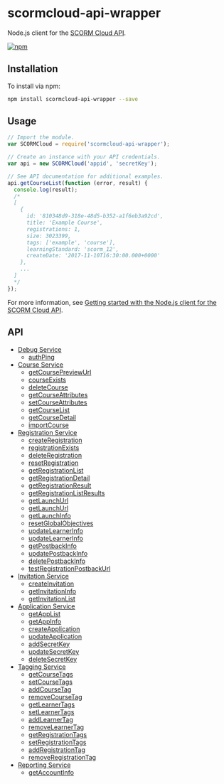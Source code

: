 # scormcloud-api-wrapper

Node.js client for the [SCORM Cloud API](https://cloud.scorm.com/docs/index.html).

[![npm](https://img.shields.io/npm/v/scormcloud-api-wrapper.svg?style=flat-square)](https://www.npmjs.com/package/scormcloud-api-wrapper)

## Installation

To install via npm:

```sh
npm install scormcloud-api-wrapper --save
```

## Usage

```js
// Import the module.
var SCORMCloud = require('scormcloud-api-wrapper');

// Create an instance with your API credentials.
var api = new SCORMCloud('appid', 'secretKey');

// See API documentation for additional examples.
api.getCourseList(function (error, result) {
  console.log(result);
  /*
  [
    {
      id: '810348d9-318e-48d5-b352-a1f6eb3a92cd',
      title: 'Example Course',
      registrations: 1,
      size: 3023399,
      tags: ['example', 'course'],
      learningStandard: 'scorm_12',
      createDate: '2017-11-10T16:30:00.000+0000'
    },
    ...
  ]
  */
});
```

For more information, see [Getting started with the Node.js client for the SCORM Cloud API](https://stevenwestmoreland.com/2017/11/nodejs-client-for-scormcloud-api.html).

## API 

* [Debug Service](docs/api/debug.md)
    * [authPing](docs/api/debug.md#authPing)
* [Course Service](docs/api/course.md)
    * [getCoursePreviewUrl](docs/api/course.md#getCoursePreviewUrl)
    * [courseExists](docs/api/course.md#courseExists)
    * [deleteCourse](docs/api/course.md#deleteCourse)
    * [getCourseAttributes](docs/api/course.md#getCourseAttributes)
    * [setCourseAttributes](docs/api/course.md#setCourseAttributes)
    * [getCourseList](docs/api/course.md#getCourseList)
    * [getCourseDetail](docs/api/course.md#getCourseDetail)
    * [importCourse](docs/api/course.md#importCourse)
* [Registration Service](docs/api/registration.md)
    * [createRegistration](docs/api/registration.md#createRegistration)
    * [registrationExists](docs/api/registration.md#registrationExists)
    * [deleteRegistration](docs/api/registration.md#deleteRegistration)
    * [resetRegistration](docs/api/registration.md#resetRegistration)
    * [getRegistrationList](docs/api/registration.md#getRegistrationList)
    * [getRegistrationDetail](docs/api/registration.md#getRegistrationDetail)
    * [getRegistrationResult](docs/api/registration.md#getRegistrationResult)
    * [getRegistrationListResults](docs/api/registration.md#getRegistrationListResults)
    * [getLaunchUrl](docs/api/registration.md#getLaunchUrl)
    * [getLaunchUrl](docs/api/registration.md#getLaunchHistory)
    * [getLaunchInfo](docs/api/registration.md#getLaunchInfo)
    * [resetGlobalObjectives](docs/api/registration.md#resetGlobalObjectives)
    * [updateLearnerInfo](docs/api/registration.md#updateLearnerInfo)
    * [updateLearnerInfo](docs/api/registration.md#updateLearnerInfo)
    * [getPostbackInfo](docs/api/registration.md#getPostbackInfo)
    * [updatePostbackInfo](docs/api/registration.md#updatePostbackInfo)
    * [deletePostbackInfo](docs/api/registration.md#deletePostbackInfo)
    * [testRegistrationPostbackUrl](docs/api/registration.md#testRegistrationPostbackUrl)
* [Invitation Service](docs/api/invitation.md)
    * [createInvitation](docs/api/invitation.md#createInvitation)
    * [getInvitationInfo](docs/api/invitation.md#getInvitationInfo)
    * [getInvitationList](docs/api/invitation.md#getInvitationList)
* [Application Service](docs/api/application.md)
    * [getAppList](docs/api/application.md#getAppList)
    * [getAppInfo](docs/api/application.md#getAppInfo)
    * [createApplication](docs/api/application.md#createApplication)
    * [updateApplication](docs/api/application.md#updateApplication)
    * [addSecretKey](docs/api/application.md#addSecretKey)
    * [updateSecretKey](docs/api/application.md#updateSecretKey)
    * [deleteSecretKey](docs/api/application.md#deleteSecretKey)
* [Tagging Service](docs/api/tagging.md)
    * [getCourseTags](docs/api/tagging.md#getCourseTags)
    * [setCourseTags](docs/api/tagging.md#setCourseTags)
    * [addCourseTag](docs/api/tagging.md#addCourseTag)
    * [removeCourseTag](docs/api/tagging.md#removeCourseTag)
    * [getLearnerTags](docs/api/tagging.md#getLearnerTags)
    * [setLearnerTags](docs/api/tagging.md#setLearnerTags)
    * [addLearnerTag](docs/api/tagging.md#addLearnerTag)
    * [removeLearnerTag](docs/api/tagging.md#removeLearnerTag)
    * [getRegistrationTags](docs/api/tagging.md#getRegistrationTags)
    * [setRegistrationTags](docs/api/tagging.md#setRegistrationTags)
    * [addRegistrationTag](docs/api/tagging.md#addRegistrationTag)
    * [removeRegistrationTag](docs/api/tagging.md#removeRegistrationTag)
* [Reporting Service](docs/api/reporting.md)
    * [getAccountInfo](docs/api/reporting.md#getAccountInfo)
